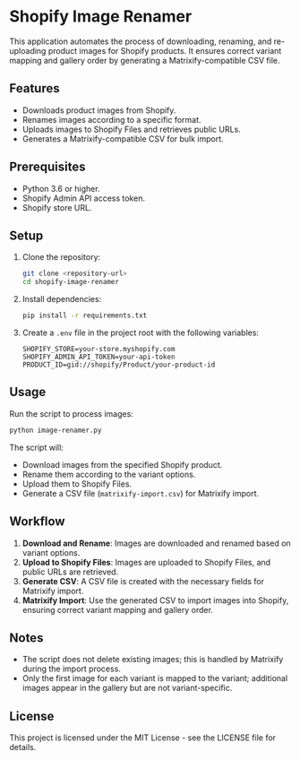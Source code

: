 # Shopify Image Renamer

This application automates the process of downloading, renaming, and re-uploading product images for Shopify products. It ensures correct variant mapping and gallery order by generating a Matrixify-compatible CSV file.

## Features

- Downloads product images from Shopify.
- Renames images according to a specific format.
- Uploads images to Shopify Files and retrieves public URLs.
- Generates a Matrixify-compatible CSV for bulk import.

## Prerequisites

- Python 3.6 or higher.
- Shopify Admin API access token.
- Shopify store URL.

## Setup

1. Clone the repository:
   ```bash
   git clone <repository-url>
   cd shopify-image-renamer
   ```

2. Install dependencies:
   ```bash
   pip install -r requirements.txt
   ```

3. Create a `.env` file in the project root with the following variables:
   ```
   SHOPIFY_STORE=your-store.myshopify.com
   SHOPIFY_ADMIN_API_TOKEN=your-api-token
   PRODUCT_ID=gid://shopify/Product/your-product-id
   ```

## Usage

Run the script to process images:
```bash
python image-renamer.py
```

The script will:
- Download images from the specified Shopify product.
- Rename them according to the variant options.
- Upload them to Shopify Files.
- Generate a CSV file (`matrixify-import.csv`) for Matrixify import.

## Workflow

1. **Download and Rename**: Images are downloaded and renamed based on variant options.
2. **Upload to Shopify Files**: Images are uploaded to Shopify Files, and public URLs are retrieved.
3. **Generate CSV**: A CSV file is created with the necessary fields for Matrixify import.
4. **Matrixify Import**: Use the generated CSV to import images into Shopify, ensuring correct variant mapping and gallery order.

## Notes

- The script does not delete existing images; this is handled by Matrixify during the import process.
- Only the first image for each variant is mapped to the variant; additional images appear in the gallery but are not variant-specific.

## License

This project is licensed under the MIT License - see the LICENSE file for details. 
